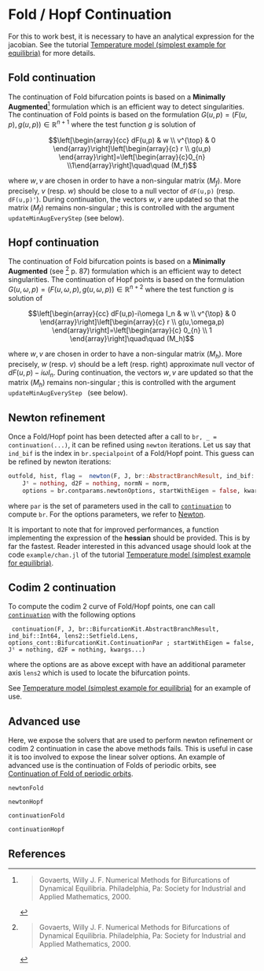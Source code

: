 # Fold / Hopf Continuation

For this to work best, it is necessary to have an analytical expression for the jacobian. See the tutorial [Temperature model (simplest example for equilibria)](@ref) for more details.

## Fold continuation

The continuation of Fold bifurcation points is based on a **Minimally Augmented**[^Govaerts] formulation which is an efficient way to detect singularities. The continuation of Fold points is based on the formulation $G(u,p) = (F(u,p), g(u,p))\in\mathbb R^{n+1}$ where the test function $g$ is solution of

$$\left[\begin{array}{cc}
dF(u,p) & w \\
v^{\top} & 0
\end{array}\right]\left[\begin{array}{c}
r \\
g(u,p)
\end{array}\right]=\left[\begin{array}{c}0_{n} \\1\end{array}\right]\quad\quad (M_f)$$

where $w,v$ are chosen in order to have a non-singular matrix $(M_f)$. More precisely, $v$ (resp. $w$) should be close to a null vector of `dF(u,p)` (resp. `dF(u,p)'`). During continuation, the vectors $w,v$ are updated so that the matrix $(M_f)$ remains non-singular ; this is controlled with the argument `updateMinAugEveryStep` (see below).

## Hopf continuation

The continuation of Fold bifurcation points is based on a **Minimally Augmented** (see [^Govaerts] p. 87) formulation which is an efficient way to detect singularities. The continuation of Hopf points is based on the formulation $G(u,\omega,p) = (F(u,\omega,p), g(u,\omega,p))\in\mathbb R^{n+2}$ where the test function $g$ is solution of

$$\left[\begin{array}{cc}
dF(u,p)-i\omega I_n & w \\
v^{\top} & 0
\end{array}\right]\left[\begin{array}{c}
r \\
g(u,\omega,p)
\end{array}\right]=\left[\begin{array}{c}
0_{n} \\
1
\end{array}\right]\quad\quad (M_h)$$

where $w,v$ are chosen in order to have a non-singular matrix $(M_h)$. More precisely, $w$ (resp. $v$) should be a left (resp. right) approximate null vector of $dF(u,p)-i\omega I_n$. During continuation, the vectors $w,v$ are updated so that the matrix $(M_h)$ remains non-singular ; this is controlled with the argument `updateMinAugEveryStep ` (see below).


## Newton refinement

Once a Fold/Hopf point has been detected after a call to `br, _ = continuation(...)`, it can be refined using `newton` iterations. Let us say that `ind_bif` is the index in `br.specialpoint` of a Fold/Hopf point. This guess can be refined by newton iterations:

```julia
outfold, hist, flag =  newton(F, J, br::AbstractBranchResult, ind_bif::Int64; 
	Jᵗ = nothing, d2F = nothing, normN = norm, 
	options = br.contparams.newtonOptions, startWithEigen = false, kwargs...)
```

where `par` is the set of parameters used in the call to [`continuation`](@ref) to compute `br`. For the options parameters, we refer to [Newton](@ref).

It is important to note that for improved performances, a function implementing the expression of the **hessian** should be provided. This is by far the fastest. Reader interested in this advanced usage should look at the code `example/chan.jl` of the tutorial [Temperature model (simplest example for equilibria)](@ref). 

## Codim 2 continuation

To compute the codim 2 curve of Fold/Hopf points, one can call [`continuation`](@ref) with the following options

```@docs
 continuation(F, J, br::BifurcationKit.AbstractBranchResult, ind_bif::Int64, lens2::Setfield.Lens, options_cont::BifurcationKit.ContinuationPar ; startWithEigen = false, Jᵗ = nothing, d2F = nothing, kwargs...)
```

where the options are as above except with have an additional parameter axis `lens2` which is used to locate the bifurcation points. 


See [Temperature model (simplest example for equilibria)](@ref) for an example of use. 

## Advanced use

Here, we expose the solvers that are used to perform newton refinement or codim 2 continuation in case the above methods fails. This is useful in case it is too involved to expose the linear solver options. An example of advanced use is the continuation of Folds of periodic orbits, see [Continuation of Fold of periodic orbits](@ref).

```@docs
newtonFold
```

```@docs
newtonHopf
```


```@docs
continuationFold
```

```@docs
continuationHopf
```

## References

[^Govaerts]: > Govaerts, Willy J. F. Numerical Methods for Bifurcations of Dynamical Equilibria. Philadelphia, Pa: Society for Industrial and Applied Mathematics, 2000.

